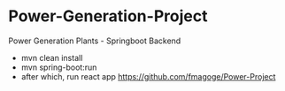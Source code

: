 # Power-Generation-Project
 Power Generation Plants - Springboot Backend
 
 -  mvn clean install
 -  mvn spring-boot:run
 -  after which, run react app https://github.com/fmagoge/Power-Project
 

